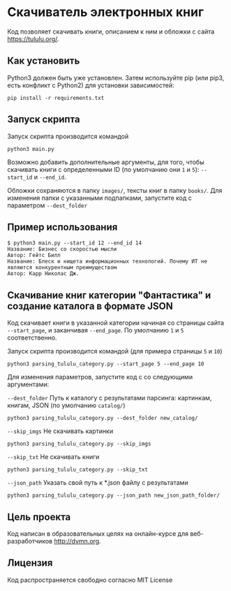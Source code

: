 # Скачиватель электронных книг

Код позволяет скачивать книги, описанием к ним и обложки с сайта https://tululu.org/.

## Как установить

Python3 должен быть уже установлен. Затем используйте pip (или pip3, есть конфликт с Python2) для установки зависимостей:

```
pip install -r requirements.txt
```

## Запуск скрипта

Запуск скрипта производится командой

```
python3 main.py 
```

Возможно добавить дополнительные аргументы, для того, чтобы скачивать книги с определенными ID (по умолчанию они ``1`` и ``5``): ``--start_id`` и ``--end_id``.

Обложки сохраняются в папку  ``images/``, тексты книг в папку ``books/``.
Для изменения папки с указанными подпапками, запустите код с параметром ``--dest_folder``


## Пример использования

```
$ python3 main.py --start_id 12 --end_id 14
Название: Бизнес со скоростью мысли
Автор: Гейтс Билл
Название: Блеск и нищета информационных технологий. Почему ИТ не являются конкурентным преимуществом
Автор: Карр Николас Дж.
```

## Скачивание книг категории "Фантастика" и создание каталога в формате JSON

Код скачивает книги в указанной категории начиная со страницы сайта ``--start_page``, и заканчивая ``--end_page``. По умолчанию ``1`` и ``5`` соответственно.

Запуск скрипта производится командой (для примера страницы ``5`` и ``10``)

```
python3 parsing_tululu_category.py --start_page 5 --end_page 10
```
Для изменения параметров, запустите код с со следующими аргументами: 

``--dest_folder`` Путь к каталогу с результатами парсинга: картинкам, книгам, JSON (по умолчанию ``catalog/``)

```
python3 parsing_tululu_category.py --dest_folder new_catalog/
```

``--skip_imgs`` Не скачивать картинки

```
python3 parsing_tululu_category.py --skip_imgs
```

``--skip_txt`` Не скачивать книги

```
python3 parsing_tululu_category.py --skip_txt
```

``--json_path`` Указать свой путь к *.json файлу с результатами

```
python3 parsing_tululu_category.py --json_path new_json_path_folder/
```


## Цель проекта

Код написан в образовательных целях на онлайн-курсе для веб-разработчиков http://dvmn.org.

## Лицензия

Код распространяется свободно согласно MIT License
